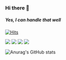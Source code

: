 ### Hi there 👋
##### Yes, I can handle that well

[![Hits](https://hits.seeyoufarm.com/api/count/incr/badge.svg?url=https%3A%2F%2Fgithub.com%2Fsonicce99&count_bg=%2379C83D&title_bg=%236DA0EB&icon=youtube.svg&icon_color=%23E70707&title=Welcome&edge_flat=false)](https://www.youtube.com/channel/UCqa4CnlUu--_X0lXWURBNEQ)

<img src="https://img.shields.io/badge/react-61DAFB?style=for-the-badge&logo=react&logoColor=black">

<img src="https://img.shields.io/badge/aws%20S3-232F3E?style=for-the-badge&logo=aws&logoColor=white">
<img src="https://img.shields.io/badge/Styled-components-#DB7093?style=for-the-badge&logo=styled-components&logoColor=white">
<img src="https://img.shields.io/badge/Redux-#764ABC?style=for-the-badge&logo=redux&logoColor=white">


![Anurag's GitHub stats](https://github-readme-stats.vercel.app/api?username=sonicce99&show_icons=true&theme=merko)
